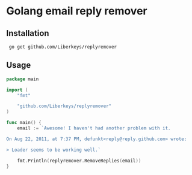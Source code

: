 # Golang email reply remover

## Installation

     go get github.com/Liberkeys/replyremover

## Usage

```Go
package main

import (
    "fmt"

    "github.com/Liberkeys/replyremover"
)

func main() {
    email := `Awesome! I haven't had another problem with it.

On Aug 22, 2011, at 7:37 PM, defunkt<reply@reply.github.com> wrote:

> Loader seems to be working well.`

    fmt.Println(replyremover.RemoveReplies(email))
}
```
